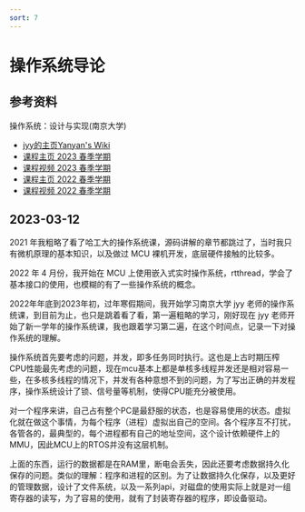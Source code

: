 ```yaml
---
sort: 7
---
```

# 操作系统导论


## 参考资料

操作系统：设计与实现(南京大学)

- [jyy的主页Yanyan's Wiki](http://jyywiki.cn/)
- [课程主页 2023 春季学期](http://jyywiki.cn/OS/2023)
- [课程视频 2023 春季学期](https://www.bilibili.com/video/BV1Xx4y1V7JZ)
- [课程主页 2022 春季学期](http://jyywiki.cn/OS/2022)
- [课程视频 2022 春季学期](https://www.bilibili.com/video/BV1Cm4y1d7Ur)

## 2023-03-12

2021 年我粗略了看了哈工大的操作系统课，源码讲解的章节都跳过了，当时我只有微机原理的基本知识，以及做过 MCU 裸机开发，底层硬件接触的比较多。

2022 年 4 月份，我开始在 MCU 上使用嵌入式实时操作系统，rtthread，学会了基本接口的使用，也模糊的有了一些操作系统的概念。

2022年年底到2023年初，过年寒假期间，我开始学习南京大学 jyy 老师的操作系统课，到目前为止，也只是跳着看了看，第一遍粗略的学习，刚好现在 jyy 老师开始了新一学年的操作系统课，我也跟着学习第二遍，在这个时间点，记录一下对操作系统的理解。

操作系统首先要考虑的问题，并发，即多任务同时执行。这也是上古时期压榨CPU性能最先考虑的问题，现在mcu基本上都是单核多线程并发还是相对容易一些，在多核多线程的情况下，并发有各种意想不到的问题，为了写出正确的并发程序，操作系统设计了锁、信号量等机制，使得CPU能充分被使用。

对一个程序来讲，自己占有整个PC是最舒服的状态，也是容易使用的状态。虚拟化就在做这个事情，为每个程序（进程）虚拟出自己的空间。各个程序互不打扰，各管各的，最典型的，每个进程都有自己的地址空间，这个设计依赖硬件上的MMU，因此MCU上的RTOS并没有这层机制。

上面的东西，运行的数据都是在RAM里，断电会丢失，因此还要考虑数据持久化保存的问题。类似的理解：程序和进程的区别。为了让数据持久化保存，以及更好的管理数据，设计了文件系统，以及一系列api，对磁盘的使用实际上就是对一组寄存器的读写，为了容易的使用，就有了封装寄存器的程序，即设备驱动。



